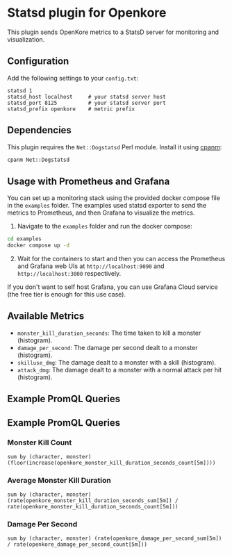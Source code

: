 # Statsd plugin for Openkore

This plugin sends OpenKore metrics to a StatsD server for monitoring and visualization.


## Configuration

Add the following settings to your `config.txt`:

```
statsd 1
statsd_host localhost     # your statsd server host
statsd_port 8125          # your statsd server port
statsd_prefix openkore    # metric prefix
```

## Dependencies

This plugin requires the `Net::Dogstatsd` Perl module. Install it using [cpanm](https://metacpan.org/dist/App-cpanminus/view/bin/cpanm):

```bash
cpanm Net::Dogstatsd
```

## Usage with Prometheus and Grafana

You can set up a monitoring stack using the provided docker compose file in the `examples` folder. The examples used statsd exporter to send the metrics to Prometheus, and then Grafana to visualize the metrics.

1. Navigate to the `examples` folder and run the docker compose:
  ```bash
  cd examples
  docker compose up -d
  ```
2. Wait for the containers to start and then you can access the Prometheus and Grafana web UIs at `http://localhost:9090` and `http://localhost:3000` respectively.

If you don't want to self host Grafana, you can use Grafana Cloud service (the free tier is enough for this use case).


## Available Metrics

* `monster_kill_duration_seconds`: The time taken to kill a monster (histogram).
* `damage_per_second`: The damage per second dealt to a monster (histogram).
* `skilluse_dmg`: The damage dealt to a monster with a skill (histogram).
* `attack_dmg`: The damage dealt to a monster with a normal attack per hit (histogram).

## Example PromQL Queries


## Example PromQL Queries

### Monster Kill Count
```
sum by (character, monster) (floor(increase(openkore_monster_kill_duration_seconds_count[5m])))
```

### Average Monster Kill Duration
```
sum by (character, monster) (rate(openkore_monster_kill_duration_seconds_sum[5m]) / rate(openkore_monster_kill_duration_seconds_count[5m]))
```

### Damage Per Second
```
sum by (character, monster) (rate(openkore_damage_per_second_sum[5m]) / rate(openkore_damage_per_second_count[5m]))
```

